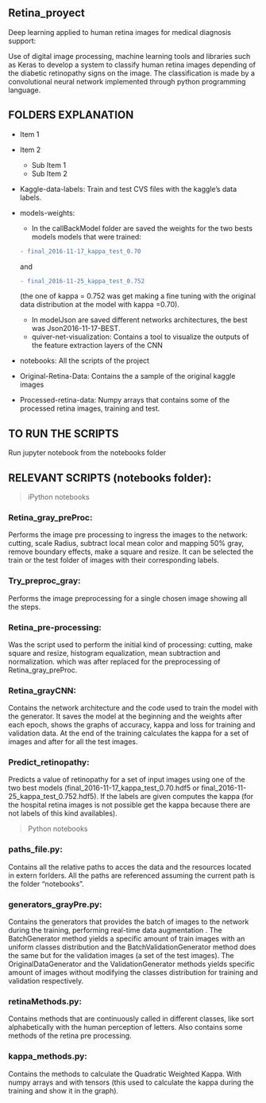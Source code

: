 ## Retina_proyect
Deep learning applied to human retina images for medical diagnosis support:

Use of digital image processing, machine learning tools and libraries such as Keras to develop a system to classify human retina images depending of the diabetic retinopathy signs on the image. The classification is made by a convolutional neural network implemented through python programming language.

## FOLDERS EXPLANATION

* Item 1
* Item 2
  * Sub Item 1
  * Sub Item 2

* Kaggle-data-labels: Train and test CVS files with the kaggle’s data labels.
* models-weights:
  * In the callBackModel folder are saved the weights for the two bests models models that were trained:
  ```diff
  - final_2016-11-17_kappa_test_0.70 
  ```
  and 
  ```diff
  - final_2016-11-25_kappa_test_0.752
  ```
    (the one of kappa = 0.752 was get making a fine tuning with the original data distribution at the model with kappa =0.70).
  * In modelJson are saved different networks architectures, the best was Json2016-11-17-BEST.
  * quiver-net-visualization: Contains a tool to visualize the outputs of the feature extraction layers of the CNN
  
* notebooks: All the scripts of the project
* Original-Retina-Data: Contains the a sample of the original kaggle images 
* Processed-retina-data: Numpy arrays that contains some of the processed retina images, training and test.

## TO RUN THE SCRIPTS

Run jupyter notebook from the notebooks folder


## RELEVANT SCRIPTS (notebooks folder):

>iPython notebooks

### Retina_gray_preProc: 
Performs the image pre processing to ingress the images to the network: cutting, scale Radius, subtract local mean color and mapping 50% gray, remove boundary effects, make a square and resize. It can be selected the train or the test folder of images with their corresponding labels.

### Try_preproc_gray: 
Performs the image preprocessing for a single chosen image showing all the steps.

### Retina_pre-processing: 
Was the script used to perform the initial kind of processing: cutting, make square and resize, histogram equalization, mean subtraction and normalization.  which was after replaced for the preprocessing of Retina_gray_preProc.

### Retina_grayCNN: 
Contains the network architecture and the code used to train the model with the generator. It saves the model at the beginning and the weights after each epoch, shows the graphs of accuracy, kappa and loss for training and validation data. At the end of the training calculates the kappa for a set of images and after for all the test images.

### Predict_retinopathy: 
Predicts a value of retinopathy for a set of input images using one of the two best models (final_2016-11-17_kappa_test_0.70.hdf5 or final_2016-11-25_kappa_test_0.752.hdf5). If the labels are given computes the kappa (for the hospital retina images is not possible get the kappa because there are not labels of this kind availables).

>Python notebooks

### paths_file.py: 
Contains all the relative paths to acces the data and the resources located in extern forlders. All the paths are referenced assuming the current path is the folder “notebooks”.

### generators_grayPre.py: 
Contains the generators that provides the batch of images to the network during the training, performing real-time data augmentation . The BatchGenerator method yields a specific amount of train images with an uniform classes distribution and the BatchValidationGenerator method does the same but for the validation images (a set of the test images).  The OriginalDataGenerator and the ValidationGenerator methods yields specific amount of images without modifying the classes distribution for training and validation respectively.

### retinaMethods.py: 
Contains methods that are continuously called in different classes, like sort alphabetically with the human perception of letters. Also contains some methods of the retina pre processing.

### kappa_methods.py: 
Contains the methods to calculate the Quadratic Weighted Kappa. With numpy arrays and with tensors (this used to calculate the kappa during the training and show it in the graph).

